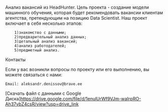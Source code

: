 Анализ вакансий из HeadHunter.
Цель проекта - создание модели машинного обучения, которая будет рекомендовать вакансии клиентам агентства, претендующим на позицию Data Scientist.
Наш проект включает в себя несколько этапов:

        1)знакомство с данными;
        2)предварительный анализ данных;
        3)детальный анализ вакансий;
        4)анализ работодателей;
        5)предметный анализ.

Контакты

Если у вас возникли вопросы по проекту или его выполнению, вы можете связаться с нами:

    Email: aleksandr.denissov@brave.ee
    
[Скачать файл с данными с Google Диска]https://drive.google.com/file/d/1enulUrWf9VJm-waIrpRO-Ah37vbZ4csR/view?usp=drive_link
